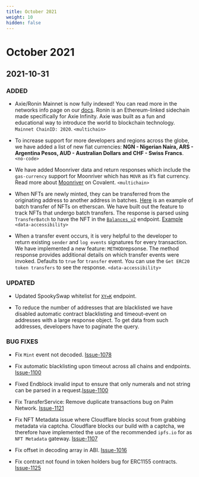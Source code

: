 ```yaml
---
title: October 2021
weight: 10
hidden: false
---
```


# October 2021

## 2021-10-31

### ADDED
- Axie/Ronin Mainnet is now fully indexed! You can read more in the networks info page on our [docs](../networks/ronin). Ronin is an Ethereum-linked sidechain made specifically for Axie Infinity. Axie was built as a fun and educational way to introduce the world to blockchain technology. `Mainnet ChainID: 2020`. `<multichain>`

- To increase support for more developers and regions across the globe, we have added a list of new fiat currencies: **NGN - Nigerian Naira, ARS - Argentina Pesos, AUD - Australian Dollars and CHF - Swiss Francs**. `<no-code>`

- We have added Moonriver data and return responses which include the `gas-currency` support for Moonriver which has `MOVR` as it’s fiat currency. Read more about [Moonriver](../networks/moonriver) on Covalent. `<multichain>`

- When NFTs are newly minted, they can be transferred from the originating address to another address in batches. [Here](https://etherscan.io/tx/0xe0ed83f1cdeddfcf83000e6e748390000636655e1fe2ce15489c9e81032a3d42#eventlog) is an example of  batch transfer of NFTs on etherscan. We have built out the feature to track NFTs that undergo batch transfers. The response is parsed using `TransferBatch` to have the NFT in the [`Balances_v2`](https://www.covalenthq.com/docs/api/#get-/v1/{chain_id}/address/{address}/balances_v2/) endpoint. [Example](https://api.covalenthq.com/v1/1/address/0x63677bc4a00d551fb3cba444b75a91da19297f2b/balances_v2/?nft=true) `<data-accessibility>`

- When a transfer event occurs, it is very helpful to the developer to return existing `sender` and `log events` signatures for every transaction. We have implemented a new feature: `METHOD`repsonse. The method response provides additional details on which transfer events were invoked. Defaults to `true` for `transfer` event. You can use the `Get ERC20 token transfers` to see the response. `<data-accessibility>`

### UPDATED

- Updated SpookySwap whitelist for [`XY=K`](../learn/guides/configure/uniswap-clone) endpoint.

- To reduce the number of addresses that are blacklisted we have disabled automatic contract blacklisting and timeout-event on addresses with a large response object. To get data from such addresses, developers have to paginate the query.


### BUG FIXES

- Fix `Mint` event not decoded. [Issue-1078](https://github.com/covalenthq/scout/issues/1078)

- Fix automatic blacklisting upon timeout across all chains and endpoints. [Issue-1100](https://github.com/covalenthq/scout/issues/1100)

- Fixed Endblock invalid input to ensure that only numerals and not string can be parsed in a request.[Issue-1100](https://github.com/covalenthq/scout/issues/1100)

- Fix TransferService: Remove duplicate transactions bug on Palm Network. [Issue-1121](https://github.com/covalenthq/scout/issues/1121)

- Fix NFT Metadata issue where Cloudflare blocks scout from grabbing metadata via captcha. Cloudflare blocks our build with a captcha, we therefore have implemented the use of the recommended `ipfs.io` for as `NFT Metadata` gateway. [Issue-1107](https://github.com/covalenthq/scout/issues/1107)

- Fix offset in decoding array in ABI. [Issue-1016](https://github.com/covalenthq/scout/issues/1016)

- Fix contract not found in token holders bug for ERC1155 contracts. [Issue-1125](https://github.com/covalenthq/scout/issues/1125)


